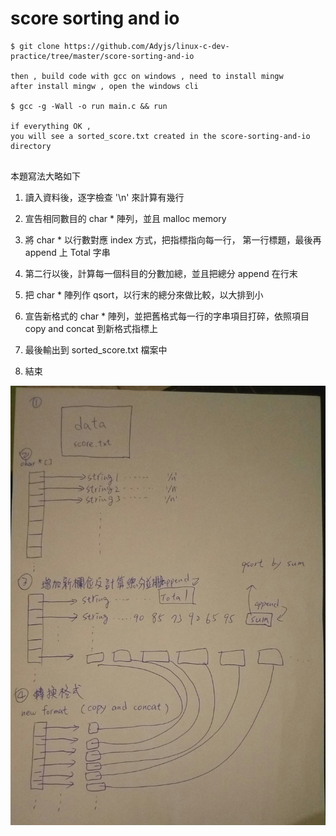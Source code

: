 # score sorting and io


```
$ git clone https://github.com/Adyjs/linux-c-dev-practice/tree/master/score-sorting-and-io

then , build code with gcc on windows , need to install mingw
after install mingw , open the windows cli

$ gcc -g -Wall -o run main.c && run

if everything OK , 
you will see a sorted_score.txt created in the score-sorting-and-io directory 


```

本題寫法大略如下

1. 讀入資料後，逐字檢查 '\n' 來計算有幾行

2. 宣告相同數目的 char * 陣列，並且 malloc memory

3. 將 char * 以行數對應 index 方式，把指標指向每一行，
第一行標題，最後再 append 上 Total 字串

4. 第二行以後，計算每一個科目的分數加總，並且把總分 append 在行末

5. 把 char * 陣列作 qsort，以行末的總分來做比較，以大排到小

6. 宣告新格式的 char * 陣列，並把舊格式每一行的字串項目打碎，依照項目 copy and concat 到新格式指標上

7. 最後輸出到 sorted_score.txt 檔案中

8. 結束



![flow chart note](./flow-note.jpg)

